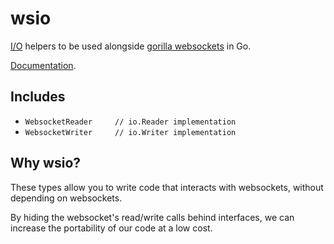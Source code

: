 # wsio

[I/O](https://golang.org/pkg/io/) helpers to be used alongside [gorilla websockets](https://www.github.com/gorilla/websocket) in Go.

[Documentation](https://godoc.org/github.com/byxor/wsio).

## Includes

* `WebsocketReader     // io.Reader implementation` 
* `WebsocketWriter     // io.Writer implementation`

## Why wsio?

These types allow you to write code that interacts with websockets, without depending on websockets.

By hiding the websocket's read/write calls behind interfaces, we can increase the portability of our code at a low cost.

<!--
## Before

## Af
-->
